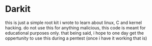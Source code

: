 # Darkit
this is just a simple root kit i wrote to learn about linux, C and kernel hacking. do not use this for anything malicious, this code is meant for educational purposes only. that being said, i hope to one day get the oppertunity to use this during a pentest (once i have it working that is)
